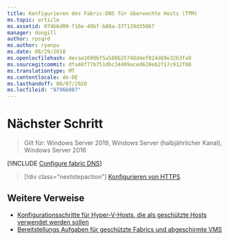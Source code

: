 ```yaml
---
title: Konfigurieren des Fabric-DNS für überwachte Hosts (TPM)
ms.topic: article
ms.assetid: 074b6d09-f16e-49bf-b88a-377139d35067
manager: dongill
author: rpsqrd
ms.author: ryanpu
ms.date: 08/29/2018
ms.openlocfilehash: 4ecaa1690bf5a589b25748d4ef924d69e32b3fa9
ms.sourcegitcommit: dfa48f77b751dbc34409aced628eb2f17c912f08
ms.translationtype: MT
ms.contentlocale: de-DE
ms.lasthandoff: 08/07/2020
ms.locfileid: "87966087"
---
```

# <a name="next-step"></a>Nächster Schritt

> Gilt für: Windows Server 2019, Windows Server (halbjährlicher Kanal), Windows Server 2016

[!INCLUDE [Configure fabric DNS](../../../includes/guarded-fabric-configure-fabric-dns.md)]

> [!div class="nextstepaction"]
> [Konfigurieren von HTTPS](guarded-fabric-configure-hgs-https.md)

## <a name="additional-references"></a>Weitere Verweise

- [Konfigurationsschritte für Hyper-V-Hosts, die als geschützte Hosts verwendet werden sollen](guarded-fabric-configure-hgs-with-authorized-hyper-v-hosts.md)
- [Bereitstellungs Aufgaben für geschützte Fabrics und abgeschirmte VMS](guarded-fabric-deploying-hgs-overview.md#deployment-tasks-for-guarded-fabrics-and-shielded-vms)
